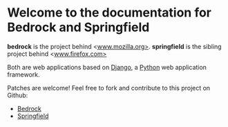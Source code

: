 # Welcome to the documentation for Bedrock and Springfield

**bedrock** is the project behind <www.mozilla.org>.
**springfield** is the sibling project behind <www.firefox.com>

Both are web applications based on [Django](http://www.djangoproject.com/), a [Python](https://www.python.org) web application framework.

Patches are welcome! Feel free to fork and contribute to this project on Github:

* [Bedrock](https://github.com/mozilla/bedrock)
* [Springfield](https://github.com/mozmeao/springfield)

